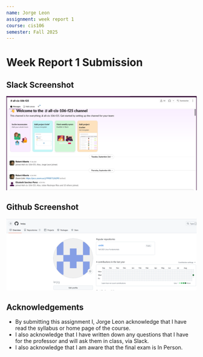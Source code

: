 ```yaml
---
name: Jorge Leon
assignment: week report 1
course: cis106
semester: Fall 2025
---
```


# Week Report 1 Submission

## Slack Screenshot
![Slack screenshot](slack-screenshot.png)

## Github Screenshot
![GitHub Screenshot](github-screenshot.png)

## Acknowledgements
* By submitting this assignment I, Jorge Leon acknowledge that I have read the syllabus or home page of the course.
* I also acknowledge that I have written down any questions that I have for the professor and will ask them in class, via Slack.
* I also acknowledge that I am aware that the final exam is In Person.
